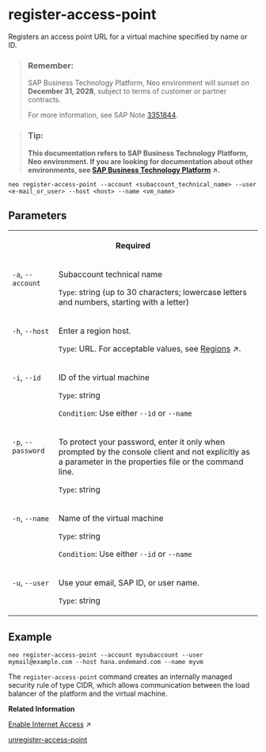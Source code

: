 <!-- loio125cba59e7c14ecbac3d43c118cf570e -->

# register-access-point

Registers an access point URL for a virtual machine specified by name or ID.



> ### Remember:  
> SAP Business Technology Platform, Neo environment will sunset on **December 31, 2028**, subject to terms of customer or partner contracts.
> 
> For more information, see SAP Note [3351844](https://me.sap.com/notes/3351844).

> ### Tip:  
> **This documentation refers to SAP Business Technology Platform, Neo environment. If you are looking for documentation about other environments, see [SAP Business Technology Platform](https://help.sap.com/viewer/65de2977205c403bbc107264b8eccf4b/Cloud/en-US/6a2c1ab5a31b4ed9a2ce17a5329e1dd8.html "SAP Business Technology Platform (SAP BTP) is an integrated offering comprised of four technology portfolios: database and data management, application development and integration, analytics, and intelligent technologies. The platform offers users the ability to turn data into business value, compose end-to-end business processes, and build and extend SAP applications quickly.") :arrow_upper_right:.**



```
neo register-access-point --account <subaccount_technical_name> --user <e-mail_or_user> --host <host> --name <vm_name>
```



## Parameters




<table>
<tr>
<th valign="top" colspan="2">

Required

</th>
</tr>
<tr>
<td valign="top">

`-a`, `--account`

</td>
<td valign="top">

Subaccount technical name

`Type`: string \(up to 30 characters; lowercase letters and numbers, starting with a letter\)

</td>
</tr>
<tr>
<td valign="top">

`-h`, `--host`

</td>
<td valign="top">

Enter a region host.

`Type`: URL. For acceptable values, see [Regions](https://help.sap.com/viewer/65de2977205c403bbc107264b8eccf4b/Cloud/en-US/350356d1dc314d3199dca15bd2ab9b0e.html "You can deploy applications in different regions. Each region represents a geographical location (for example, Europe, US East) where applications, data, or services are hosted.") :arrow_upper_right:.

</td>
</tr>
<tr>
<td valign="top">

`-i`, `--id` 

</td>
<td valign="top">

ID of the virtual machine

`Type`: string

`Condition`: Use either `--id` or `--name`

</td>
</tr>
<tr>
<td valign="top">

`-p`, `--password`

</td>
<td valign="top">

To protect your password, enter it only when prompted by the console client and not explicitly as a parameter in the properties file or the command line.

`Type`: string

</td>
</tr>
<tr>
<td valign="top">

`-n`, `--name` 

</td>
<td valign="top">

Name of the virtual machine

`Type`: string

`Condition`: Use either `--id` or `--name`

</td>
</tr>
<tr>
<td valign="top">

`-u`, `--user`

</td>
<td valign="top">

Use your email, SAP ID, or user name.

`Type`: string

</td>
</tr>
</table>



## Example

```
neo register-access-point --account mysubaccount --user mymail@example.com --host hana.ondemand.com --name myvm
```

The `register-access-point` command creates an internally managed security rule of type CIDR, which allows communication between the load balancer of the platform and the virtual machine.

**Related Information**  


[Enable Internet Access](https://help.sap.com/viewer/c746ff81651e4b8fb6efc11146091016/Cloud/en-US/acf74847c5f846d0b4512cba64c18353.html "You can make your software running on a virtual machine accessible from the Internet if your scenario requires it.") :arrow_upper_right:

[unregister-access-point](unregister-access-point-462a3d2.md "Unregisters the access point URL registered for a virtual machine specified by name or ID.")

